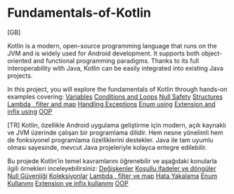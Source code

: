 # Fundamentals-of-Kotlin

[GB]

Kotlin is a modern, open-source programming language that runs on the JVM and is widely used for Android development. It supports both object-oriented and functional programming paradigms. Thanks to its full interoperability with Java, Kotlin can be easily integrated into existing Java projects.

In this project, you will explore the fundamentals of Kotlin through hands-on examples covering:
[Variables](https://github.com/ugurtansal/Fundamentals-of-Kotlin/tree/main/app/src/main/java/com/ugurtansal/kotlintemelleri/degiskenler)
[Conditions and Loops](https://github.com/ugurtansal/Fundamentals-of-Kotlin/tree/main/app/src/main/java/com/ugurtansal/kotlintemelleri/conditionsAndLoops)
[Null Safety](https://github.com/ugurtansal/Fundamentals-of-Kotlin/tree/main/app/src/main/java/com/ugurtansal/kotlintemelleri/nullSafety)
[Structures](https://github.com/ugurtansal/Fundamentals-of-Kotlin/tree/main/app/src/main/java/com/ugurtansal/kotlintemelleri/structures)
[Lambda , filter and map](https://github.com/ugurtansal/Fundamentals-of-Kotlin/tree/main/app/src/main/java/com/ugurtansal/kotlintemelleri/functionalProgramming)
[Handling Exceptions](https://github.com/ugurtansal/Fundamentals-of-Kotlin/tree/main/app/src/main/java/com/ugurtansal/kotlintemelleri/handlingExceptions)
[Enum using](https://github.com/ugurtansal/Fundamentals-of-Kotlin/tree/main/app/src/main/java/com/ugurtansal/kotlintemelleri/Enum)
[Extension and infix using](https://github.com/ugurtansal/Fundamentals-of-Kotlin/tree/main/app/src/main/java/com/ugurtansal/kotlintemelleri/Extension)
[OOP](https://github.com/ugurtansal/Fundamentals-of-Kotlin/tree/main/app/src/main/java/com/ugurtansal/kotlintemelleri/OOP)





[TR]
Kotlin, özellikle Android uygulama geliştirme için modern, açık kaynaklı ve JVM üzerinde çalışan bir programlama dilidir. Hem nesne yönelimli hem de fonksiyonel programlama özelliklerini destekler. Java ile tam uyumlu olması sayesinde, mevcut Java projeleriyle kolayca entegre edilebilir.

Bu projede Kotlin’in temel kavramlarını öğrenebilir ve aşağıdaki konularla ilgili örnekleri inceleyebilirsiniz:
[Değişkenler](https://github.com/ugurtansal/Fundamentals-of-Kotlin/tree/main/app/src/main/java/com/ugurtansal/kotlintemelleri/degiskenler)
[Koşullu ifadeler ve döngüler](https://github.com/ugurtansal/Fundamentals-of-Kotlin/tree/main/app/src/main/java/com/ugurtansal/kotlintemelleri/conditionsAndLoops)
[Null Güvenliği](https://github.com/ugurtansal/Fundamentals-of-Kotlin/tree/main/app/src/main/java/com/ugurtansal/kotlintemelleri/nullSafety)
[Koleksiyonlar](https://github.com/ugurtansal/Fundamentals-of-Kotlin/tree/main/app/src/main/java/com/ugurtansal/kotlintemelleri/structures)
[Lambda , filter ve map](https://github.com/ugurtansal/Fundamentals-of-Kotlin/tree/main/app/src/main/java/com/ugurtansal/kotlintemelleri/functionalProgramming)
[Hata Yakalama](https://github.com/ugurtansal/Fundamentals-of-Kotlin/tree/main/app/src/main/java/com/ugurtansal/kotlintemelleri/handlingExceptions)
[Enum Kullanımı](https://github.com/ugurtansal/Fundamentals-of-Kotlin/tree/main/app/src/main/java/com/ugurtansal/kotlintemelleri/Enum)
[Extension ve infix kullanımı](https://github.com/ugurtansal/Fundamentals-of-Kotlin/tree/main/app/src/main/java/com/ugurtansal/kotlintemelleri/Extension)
[OOP](https://github.com/ugurtansal/Fundamentals-of-Kotlin/tree/main/app/src/main/java/com/ugurtansal/kotlintemelleri/OOP)
